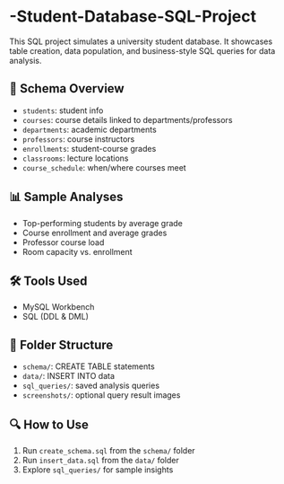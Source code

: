 # -Student-Database-SQL-Project
This SQL project simulates a university student database. It showcases table creation, data population, and business-style SQL queries for data analysis.

## 🧱 Schema Overview

- `students`: student info
- `courses`: course details linked to departments/professors
- `departments`: academic departments
- `professors`: course instructors
- `enrollments`: student-course grades
- `classrooms`: lecture locations
- `course_schedule`: when/where courses meet

## 📊 Sample Analyses

- Top-performing students by average grade
- Course enrollment and average grades
- Professor course load
- Room capacity vs. enrollment

## 🛠️ Tools Used

- MySQL Workbench
- SQL (DDL & DML)

## 📂 Folder Structure

- `schema/`: CREATE TABLE statements
- `data/`: INSERT INTO data
- `sql_queries/`: saved analysis queries
- `screenshots/`: optional query result images

## 🔍 How to Use

1. Run `create_schema.sql` from the `schema/` folder
2. Run `insert_data.sql` from the `data/` folder
3. Explore `sql_queries/` for sample insights
